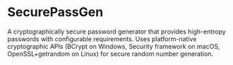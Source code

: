 # SecurePassGen
A cryptographically secure password generator that provides high-entropy passwords with configurable requirements. Uses platform-native cryptographic APIs (BCrypt on Windows, Security framework on macOS, OpenSSL+getrandom on Linux) for secure random number generation.
